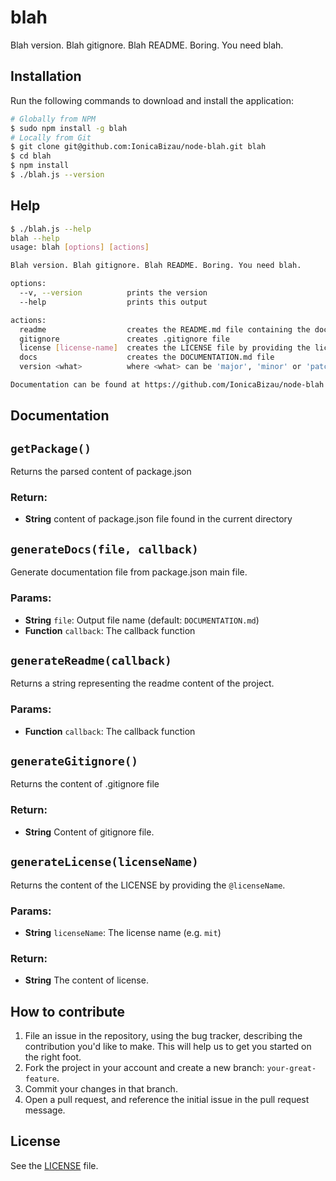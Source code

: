 # blah
Blah version. Blah gitignore. Blah README. Boring. You need blah.

## Installation
Run the following commands to download and install the application:

```sh
# Globally from NPM
$ sudo npm install -g blah
# Locally from Git
$ git clone git@github.com:IonicaBizau/node-blah.git blah
$ cd blah
$ npm install
$ ./blah.js --version
```

## Help

```sh
$ ./blah.js --help
blah --help
usage: blah [options] [actions]

Blah version. Blah gitignore. Blah README. Boring. You need blah.

options:
  --v, --version          prints the version
  --help                  prints this output

actions:
  readme                  creates the README.md file containing the documentation also
  gitignore               creates .gitignore file
  license [license-name]  creates the LICENSE file by providing the license name
  docs                    creates the DOCUMENTATION.md file
  version <what>          where <what> can be 'major', 'minor' or 'patch'. Default: patch

Documentation can be found at https://github.com/IonicaBizau/node-blah
```

## Documentation
## `getPackage()`
Returns the parsed content of package.json

### Return:
* **String** content of package.json file found in the current directory

## `generateDocs(file, callback)`
Generate documentation file from package.json main file.

### Params:
* **String** `file`: Output file name (default: `DOCUMENTATION.md`)
* **Function** `callback`: The callback function

## `generateReadme(callback)`
Returns a string representing the readme content of the project.

### Params:
* **Function** `callback`: The callback function

## `generateGitignore()`
Returns the content of .gitignore file

### Return:
* **String** Content of gitignore file.

## `generateLicense(licenseName)`
Returns the content of the LICENSE by providing the `@licenseName`.

### Params:
* **String** `licenseName`: The license name (e.g. `mit`)

### Return:
* **String** The content of license.

## How to contribute

1. File an issue in the repository, using the bug tracker, describing the
   contribution you'd like to make. This will help us to get you started on the
   right foot.
2. Fork the project in your account and create a new branch:
   `your-great-feature`.
3. Commit your changes in that branch.
4. Open a pull request, and reference the initial issue in the pull request
   message.

## License
See the [LICENSE](./LICENSE) file.
